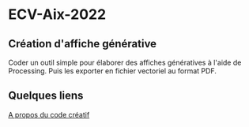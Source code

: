 # ECV-Aix-2022

## Création d'affiche générative

Coder un outil simple pour élaborer des affiches génératives à l'aide de Processing. 
Puis les exporter en fichier vectoriel au format PDF.

## Quelques liens

[A propos du code créatif](https://github.com/StanLepunK/code_creatif)
